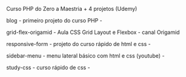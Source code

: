 Curso PHP do Zero a Maestria + 4 projetos (Udemy)

blog - primeiro projeto do curso PHP -

grid-flex-origamid - Aula CSS Grid Layout e Flexbox - canal Origamid

responsive-form - projeto do curso rápido de html e css -

sidebar-menu - menu lateral básico com html e css (youtube) -

study-css - curso rápido de css -

